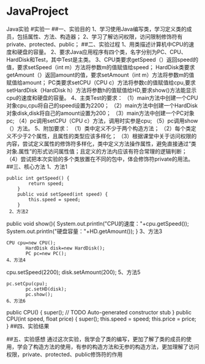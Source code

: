 # JavaProject
Java实验
#实验一
##一、实验目的
1、学习使用Java编写类，学习定义类的成员，包括属性、方法、构造器；
2、学习了解访问权限，访问限制修饰符有private、protected、public；
##二、实验过程
1、用类描述计算机中CPU的速度和硬盘的容量。
2、要求Java应用程序有四个类，名字分别为PC、CPU、HardDisk和Test，其中Test是主类。
3、CPU类要求getSpeed（）返回speed的值，要求setSpeed（int m）方法将参数m的值赋值给speed；
   HardDisk类要求getAmount（）返回amount的值，要求setAmount（int m）方法将参数m的值赋值给amount；
   PC类要求setCPU（CPU c）方法将参数c的值赋值给cpu,要求setHardDisk（HardDisk h）方法将参数h的值赋值给HD,要求show()方法能显示cpu的速度和硬盘的容量。
4、主类Test的要求：
  （1）main方法中创建一个CPU对象cpu,cpu将自己的speed设置为2200；
  （2）main方法中创建一个HardDisk对象disk,disk将自己的amount设置为200；
  （3）main方法中创建一个PC对象pc;
  （4）pc调用setCPU（CPU c）方法，调用时实参是cpu;
  （5）pc调用show（）方法。
5、附加要求：
  （1）类中定义不少于两个构造方法；
  （2）每个类定义不少于2个属性，且属性的类型应该多样化；
  （3）根据课堂中关于访问权限的内容，尝试定义属性的修饰符多样化，类中定义方法操作属性，避免直接通过“类对象.属性”的形式访问属性值；且定义的方法内应该有符合常理的逻辑判断；
  （4）尝试把本次实验的多个类放置在不同的包中，体会修饰符private的用法。
##三、核心方法
1、方法1
```
public int getSpeed() {
		return speed;
	}
	public void setSpeed(int speed) {
		this.speed = speed;
	}
 2、方法2
 ```
 public void show(){
		System.out.println("CPU的速度："+cpu.getSpeed());
		System.out.println("硬盘容量："+HD.getAmount());
	}
 3、方法3
 ```
 CPU cpu=new CPU();
		HardDisk disk=new HardDisk();
		PC pc=new PC();
 4、方法4
 ```
 cpu.setSpeed(2200);
		disk.setAmount(200);
 5、方法5
 ```
 pc.setCpu(cpu);
		pc.setHD(disk);
		pc.show();
 6、方法6
 ```
 public CPU() {
		super();
		// TODO Auto-generated constructor stub
	}
	public CPU(int speed, float price) {
		super();
		this.speed = speed;
		this.price = price;
	}
##四、实验结果

##五、实验感想
  通过这次实验，我学会了类的编写，更加了解了类的成员的使用，学会了构造方法的使用，有参的构造方法和无参的构造方法，更加理解了访问权限，private、protected、public修饰符的作用
